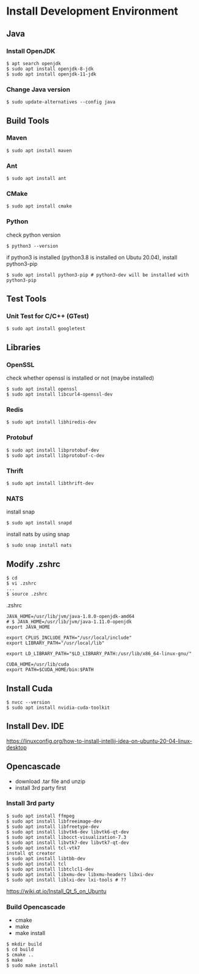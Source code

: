 # Install Development Environment

## Java
### Install OpenJDK
```
$ apt search openjdk
$ sudo apt install openjdk-8-jdk
$ sudo apt install openjdk-11-jdk
```

### Change Java version
```
$ sudo update-alternatives --config java
```

## Build Tools

### Maven
```
$ sudo apt install maven
```

### Ant
```
$ sudo apt install ant
```

### CMake
```
$ sudo apt install cmake
```

### Python
check python version
```
$ python3 --version
```
if python3 is installed (python3.8 is installed on Ubutu 20.04), install python3-pip
```
$ sudo apt install python3-pip # python3-dev will be installed with python3-pip
```

## Test Tools

### Unit Test for C/C++ (GTest)
```
$ sudo apt install googletest
```

## Libraries

### OpenSSL
check whether openssl is installed or not
(maybe installed)
```
$ sudo apt install openssl
$ sudo apt install libcurl4-openssl-dev
```

### Redis
```
$ sudo apt install libhiredis-dev
```

### Protobuf
```
$ sudo apt install libprotobuf-dev
$ sudo apt install libprotobuf-c-dev
```

### Thrift
```
$ sudo apt install libthrift-dev
```

### NATS
install snap
```
$ sudo apt install snapd
```
install nats by using snap
```
$ sudo snap install nats
```

## Modify .zshrc
```
$ cd
$ vi .zshrc
...
$ source .zshrc
```

.zshrc
```
JAVA_HOME=/usr/lib/jvm/java-1.8.0-openjdk-amd64
# $ JAVA_HOME=/usr/lib/jvm/java-1.11.0-openjdk
export JAVA_HOME

export CPLUS_INCLUDE_PATH="/usr/local/include"
export LIBRARY_PATH="/usr/local/lib"

export LD_LIBRARY_PATH="$LD_LIBRARY_PATH:/usr/lib/x86_64-linux-gnu/"

CUDA_HOME=/usr/lib/cuda
export PATH=$CUDA_HOME/bin:$PATH
```

## Install Cuda
```
$ nvcc --version
$ sudo apt install nvidia-cuda-toolkit
```

## Install Dev. IDE
https://linuxconfig.org/how-to-install-intellij-idea-on-ubuntu-20-04-linux-desktop

## Opencascade
 - download .tar file and unzip
 - install 3rd party first
### Install 3rd party
```
$ sudo apt install ffmpeg
$ sudo apt install libfreeimage-dev
$ sudo apt install libfreetype-dev
$ sudo apt install libvtk6-dev libvtk6-qt-dev
$ sudo apt install libocct-visualization-7.3
$ sudo apt install libvtk7-dev libvtk7-qt-dev
$ sudo apt install tcl-vtk7
install qt creator
$ sudo apt install libtbb-dev
$ sudo apt install tcl
$ sudo apt install libtclcl1-dev
$ sudo apt install libxmu-dev libxmu-headers libxi-dev
$ sudo apt install liblxi-dev lxi-tools # ??
```
https://wiki.qt.io/Install_Qt_5_on_Ubuntu

### Build Opencascade
 - cmake
 - make
 - make install
```
$ mkdir build
$ cd build
$ cmake ..
$ make
$ sudo make install
```
